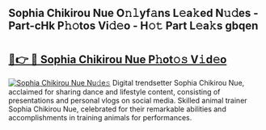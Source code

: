 ## Sophia Chikirou Nue O𝚗𝚕yf𝚊ns L𝚎a𝚔ed N𝚞𝚍es - Part-cHk P𝚑𝚘tos Vi𝚍𝚎o - H𝚘𝚝 Part L𝚎a𝚔s gbqen

# <h2><a href="http://kf1165b.oniu.top/?m=Sophia+Chikirou+Nue">🔗👉 🔴 Sophia Chikirou Nue P𝚑ot𝚘𝚜 V𝚒d𝚎o</a></h2>

[![Sophia Chikirou Nue Nu𝚍e𝚜](https://i.imgur.com/0qMVB7G.gif)](http://kf1165b.oniu.top/?m=Sophia+Chikirou+Nue)
Digital trendsetter Sophia Chikirou Nue, acclaimed for sharing dance and lifestyle content, consisting of presentations and personal vlogs on social media. Skilled animal trainer Sophia Chikirou Nue, celebrated for their remarkable abilities and accomplishments in training animals for performances.  
